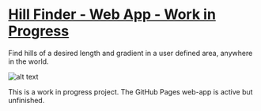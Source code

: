 # [Hill Finder - Web App - Work in Progress](https://ryanaphys.github.io/Hill-Finder/)

Find hills of a desired length and gradient in a user defined area, anywhere in the world.

![alt text](https://github.com/RyanAPhys/Hill-Finder/blob/main/Screenshot.png?raw=true "Screenshot")

This is a work in progress project. The GitHub Pages web-app is active but unfinished.

